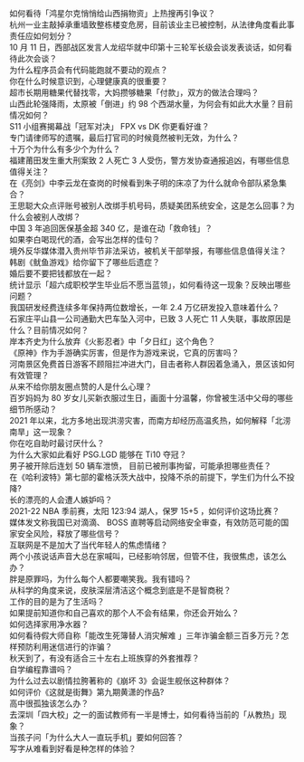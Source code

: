如何看待「鸿星尔克悄悄给山西捐物资」上热搜再引争议？  
杭州一业主敲掉承重墙致整栋楼变危房，目前该业主已被控制，从法律角度看此事责任应如何划分？  
10 月 11 日，西部战区发言人龙绍华就中印第十三轮军长级会谈发表谈话，如何看待此次会谈？  
为什么程序员会有代码能跑就不要动的观点？  
你在什么时候意识到，心理健康真的很重要？  
超市长期用糖果代替找零，大妈攒够糖果「付款」，双方的做法合理吗？  
山西此轮强降雨，太原被「倒进」约 98 个西湖水量，为何会有如此大水量？目前情况如何？  
S11 小组赛揭幕战「冠军对决」 FPX vs DK 你更看好谁？  
专门请律师写的遗嘱，最后打官司的时候竟然被判无效，为什么？  
十万个为什么有多少个为什么？  
福建莆田发生重大刑案致 2 人死亡 3 人受伤，警方发协查通报追凶，有哪些信息值得关注？  
在《亮剑》中李云龙在查岗的时候看到朱子明的床凉了为什么就命令部队紧急集合？  
王思聪大众点评账号被别人改绑手机号码，质疑美团系统安全，这是怎么回事？为什么会被别人改绑？  
中国 3 年追回医保基金超 340 亿，是谁在动「救命钱」？  
如果李白喝现代的酒，会写出怎样的佳句？  
境外反华媒体潜入贵州毕节非法采访，被机关干部举报，有哪些信息值得关注？  
韩剧《鱿鱼游戏》给你留下了哪些后遗症？  
婚后要不要把钱都放在一起？  
统计显示「超六成职校学生毕业后不愿当蓝领」，如何看待这一现象？反映出哪些问题？  
我国研发经费连续多年保持两位数增长，一年 2.4 万亿研发投入意味着什么？  
石家庄平山县一公司通勤大巴车坠入河中，已致 3 人死亡 11 人失联，事故原因是什么？目前情况如何？  
岸本齐史为什么放弃《火影忍者》中「夕日红」这个角色？  
《原神》作为手游确实厉害，但是作为游戏来说，它真的厉害吗？  
河南景区免费首日游客不顾阻拦冲进大门，目击者称人群因着急涌入，景区该如何有效管理？  
从来不给你朋友圈点赞的人是什么心理？  
百岁妈妈为 80 岁女儿买新衣服过生日，画面十分温馨，你曾被生活中父母的哪些细节所感动？  
2021 年以来，北方多地出现洪涝灾害，而南方却经历高温炙热，如何解释「北涝南旱」这一现象？  
你在吃自助时最讨厌什么？  
为什么大家如此看好 PSG.LGD 能够在 Ti10 夺冠？  
男子被开除后连划 50 辆车泄愤， 目前已被刑事拘留，可能承担哪些责任？  
在《哈利波特》第七部的霍格沃茨大战中，投降不杀的前提下，学生们为什么不投降?  
长的漂亮的人会遭人嫉妒吗？  
2021-22 NBA 季前赛，太阳 123:94 湖人，保罗 15+5 ，如何评价这场比赛？  
媒体发文称我国已对滴滴、 BOSS 直聘等启动网络安全审查，有效防范可能的国家安全风险，释放了哪些信号？  
互联网是不是加大了当代年轻人的焦虑情绪？  
两个小孩说话声音大总在家喊叫，已经影响邻居，但管不住，我很焦虑，该怎么办？  
胖是原罪吗，为什么每个人都要嘲笑我。我有错吗？  
从科学的角度来说，皮肤深层清洁这个概念到底是不是智商税？  
工作的目的是为了生活吗？  
如果提前知道你和自己喜欢的那个人不会有结果，你还会开始么？  
如何选择家用净水器？  
如何看待假大师自称「能改生死簿替人消灾解难 」三年诈骗金额三百多万元？怎样预防利用迷信进行的诈骗？  
秋天到了，有没有适合三十左右上班族穿的外套推荐？  
自学编程靠谱吗？  
为什么过去以剧情拉胯著称的《崩坏 3》会诞生舰伥这种群体？  
如何评价《这就是街舞》第九期黄潇的作品?  
高中很孤独该怎么办？  
去深圳「四大校」之一的面试教师有一半是博士，如何看待当前的「从教热」现象？  
当孩子问「为什么大人一直玩手机」要如何回答？  
写字从难看到好看是种怎样的体验？  
